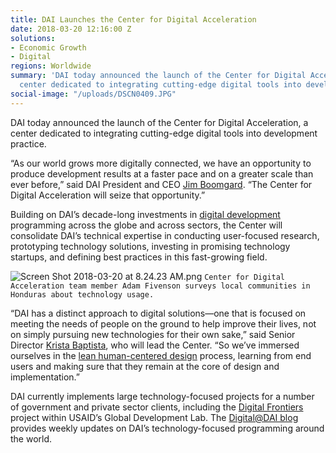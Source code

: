 ```yaml
---
title: DAI Launches the Center for Digital Acceleration
date: 2018-03-20 12:16:00 Z
solutions:
- Economic Growth
- Digital
regions: Worldwide
summary: 'DAI today announced the launch of the Center for Digital Acceleration, a
  center dedicated to integrating cutting-edge digital tools into development practice. '
social-image: "/uploads/DSCN0409.JPG"
---
```


DAI today announced the launch of the Center for Digital Acceleration, a center dedicated to integrating cutting-edge digital tools into development practice.

<!--more-->

“As our world grows more digitally connected, we have an opportunity to produce development results at a faster pace and on a greater scale than ever before,” said DAI President and CEO [Jim Boomgard](https://www.dai.com/who-we-are/board/james-boomgard). “The Center for Digital Acceleration will seize that opportunity.”

Building on DAI’s decade-long investments in [digital development](https://www.dai.com/our-work/solutions/digital) programming across the globe and across sectors, the Center will consolidate DAI’s technical expertise in conducting user-focused research, prototyping technology solutions, investing in promising technology startups, and defining best practices in this fast-growing field.

![Screen Shot 2018-03-20 at 8.24.23 AM.png](/uploads/Screen%20Shot%202018-03-20%20at%208.24.23%20AM.png) `Center for Digital Acceleration team member Adam Fivenson surveys local communities in Honduras about technology usage.`

“DAI has a distinct approach to digital solutions—one that is focused on meeting the needs of people on the ground to help improve their lives, not on simply pursuing new technologies for their own sake,” said Senior Director [Krista Baptista](https://www.dai.com/who-we-are/our-team/krista-baptista), who will lead the Center. “So we’ve immersed ourselves in the [lean human-centered design](https://www.dai.com/hcd.pdf) process, learning from end users and making sure that they remain at the core of design and implementation.”

DAI currently implements large technology-focused projects for a number of government and private sector clients, including the [Digital Frontiers](https://www.dai.com/our-work/projects/worldwide-digital-frontiers-df) project within USAID’s Global Development Lab. The [Digital@DAI blog](https://dai-global-digital.com/) provides weekly updates on DAI’s technology-focused programming around the world.